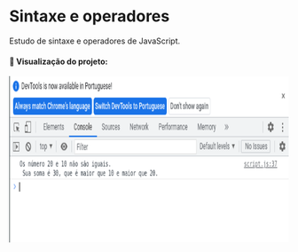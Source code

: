 # Sintaxe e operadores

Estudo de sintaxe e operadores de JavaScript.
#### 📌 Visualização do projeto:

<p align="left">
  <img height="300em" src="/sintaxe_e_operadores/img/readme.png">
</p>
